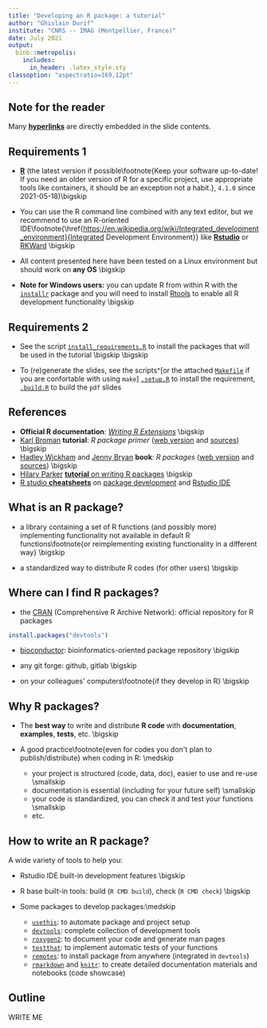 ```yaml
---
title: "Developing an R package: a tutorial"
author: "Ghislain Durif"
institute: "CNRS -- IMAG (Montpellier, France)"
date: July 2021
output: 
  binb::metropolis:
    includes:
      in_header: .latex_style.sty
classoption: "aspectratio=169,12pt"
---
```


## Note for the reader

Many [**hyperlinks**](https://en.wikipedia.org/wiki/Hyperlink) are directly embedded in the slide contents.

## Requirements 1

- [**R**](https://www.r-project.org/) (the latest version if possible\footnote{Keep your software up-to-date! If you need an older version of R for a specific project, use appropriate tools like containers, it should be an exception not a habit.}, `4.1.0` since 2021-05-18)\bigskip

- You can use the R command line combined with any text editor, but we recommend to use an R-oriented IDE\footnote{\href{https://en.wikipedia.org/wiki/Integrated_development_environment}{Integrated Development Environment}} like [**Rstudio**](https://www.rstudio.com/products/rstudio/) or [RKWard](https://rkward.kde.org/) \bigskip

- All content presented here have been tested on a Linux environment but should work on **any OS** \bigskip

- **Note for Windows users:** you can update R from within R with the [`installr`](https://www.r-project.org/nosvn/pandoc/installr.html) package and you will need to install [Rtools](https://cran.r-project.org/bin/windows/Rtools/) to enable all R development functionality \bigskip

## Requirements 2

- See the script [`install_requirements.R`](./install_requirements.R) to install the packages that will be used in the tutorial \bigskip \bigskip

- To (re)generate the slides, see the scripts^[or the attached [`Makefile`](./Makefile) if you are confortable with using `make`] [`.setup.R`](./.setup.R) to install the requirement, [`.build.R`](./.build.R) to build the `pdf` slides

## References

- **Official R documentation**: [_Writing R Extensions_](https://cran.r-project.org/doc/manuals/R-exts.html) \bigskip
- [Karl Broman](https://kbroman.org/) **tutorial**: _R package primer_ ([web version](https://kbroman.org/pkg_primer/) and [sources](https://github.com/kbroman/pkg_primer/)) \bigskip
- [Hadley Wickham](http://had.co.nz/) and [Jenny Bryan](https://jennybryan.org/) **book**: _R packages_ ([web version](https://r-pkgs.org/) and [sources](https://github.com/hadley/r-pkgs)) \bigskip
- [Hilary Parker](https://hilaryparker.com)
[**tutorial** on writing R packages](https://hilaryparker.com/2014/04/29/writing-an-r-package-from-scratch/) \bigskip
- [R studio **cheatsheets**](https://github.com/rstudio/cheatsheets) on [package development](https://raw.githubusercontent.com/rstudio/cheatsheets/master/package-development.pdf) and [Rstudio IDE](https://raw.githubusercontent.com/rstudio/cheatsheets/master/rstudio-ide.pdf)

## What is an R package?

- a library containing a set of R functions (and possibly more) implementing functionality not available in default R functions\footnote{or reimplementing existing functionality in a different way} \bigskip

- a standardized way to distribute R codes (for other users) \bigskip

## Where can I find R packages?

- the [CRAN](https://cran.r-project.org/) (Comprehensive R Archive Network): official repository for R packages
```R
install.packages("devtools")
```

- [bioconductor](https://www.bioconductor.org/): bioinformatics-oriented package repository \bigskip

- any git forge: github, gitlab \bigskip

- on your colleagues' computers\footnote{if they develop in R} \bigskip

## Why R packages?

- The **best way** to write and distribute **R code** with **documentation**,  **examples**, **tests**, etc. \bigskip

- A good practice\footnote{even for codes you don't plan to publish/distribute} when coding in R: \medskip
  - your project is structured (code, data, doc), easier to use and re-use \smallskip
  - documentation is essential (including for your future self)  \smallskip
  - your code is standardized, you can check it and test your functions \smallskip
  - etc.

## How to write an R package?

A wide variety of tools to help you:

- Rstudio IDE built-in development features \bigskip

- R base built-in tools: build (`R CMD build`), check (`R CMD check`) \bigskip

- Some packages to develop packages:\medskip
  - [`usethis`](https://usethis.r-lib.org): to automate package and project setup
  - [`devtools`](https://devtools.r-lib.org): complete collection of development tools 
  - [`roxygen2`](https://roxygen2.r-lib.org): to document your code and generate man pages
  - [`testthat`](https://testthat.r-lib.org/): to implement automatic tests of your functions
  - [`remotes`](https://remotes.r-lib.org): to install package from anywhere (integrated in `devtools`)
  - [`rmarkdown`](https://rmarkdown.rstudio.com) and [`knitr`](https://yihui.org/knitr): to create detailed documentation materials and notebooks (code showcase)


## Outline

WRITE ME